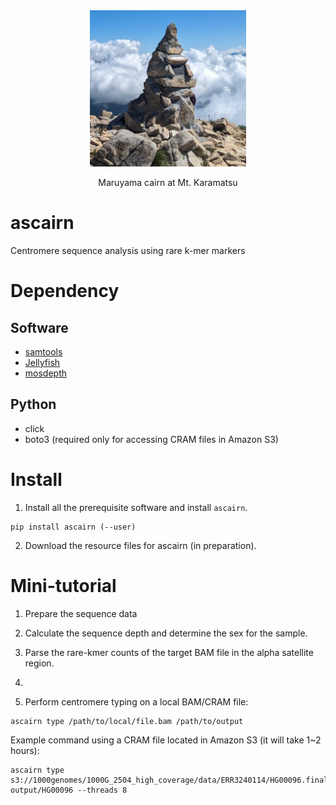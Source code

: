 <div align="center">
  <img src="image/karamatsu_cairn.png" alt="Cairn at Mt. Karamatsu" width="250">
  <p>Maruyama cairn at Mt. Karamatsu</p>
</div>

# ascairn
Centromere sequence analysis using rare k-mer markers

# Dependency
## Software
- [samtools](https://github.com/samtools/samtools)
- [Jellyfish](https://github.com/gmarcais/Jellyfish)
- [mosdepth](https://github.com/brentp/mosdepth)

## Python
- click
- boto3 (required only for accessing CRAM files in Amazon S3)
  
# Install

1. Install all the prerequisite software and install `ascairn`.
```
pip install ascairn (--user)
```

2. Download the resource files for ascairn (in preparation).

# Mini-tutorial

1. Prepare the sequence data

2. Calculate the sequence depth and determine the sex for the sample.

3. Parse the rare-kmer counts of the target BAM file in the alpha satellite region.

4. 
5. Perform centromere typing on a local BAM/CRAM file:
```
ascairn type /path/to/local/file.bam /path/to/output
```
Example command using a CRAM file located in Amazon S3 (it will take 1~2 hours):
```
ascairn type s3://1000genomes/1000G_2504_high_coverage/data/ERR3240114/HG00096.final.cram output/HG00096 --threads 8
```
